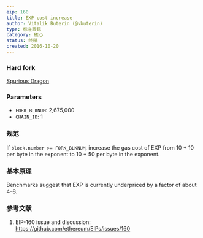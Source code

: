 ```yaml
---
eip: 160
title: EXP cost increase
author: Vitalik Buterin (@vbuterin)
type: 标准跟踪
category: 核心
status: 终稿
created: 2016-10-20
---
```


### Hard fork
[Spurious Dragon](./eip-607.md)

### Parameters
- `FORK_BLKNUM`: 2,675,000
- `CHAIN_ID`: 1

### 规范

If `block.number >= FORK_BLKNUM`, increase the gas cost of EXP from 10 + 10 per byte in the exponent to 10 + 50 per byte in the exponent.

### 基本原理

Benchmarks suggest that EXP is currently underpriced by a factor of about 4–8.

### 参考文献

1. EIP-160 issue and discussion: https://github.com/ethereum/EIPs/issues/160
